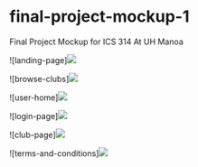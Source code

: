# final-project-mockup-1
Final Project Mockup for ICS 314 At UH Manoa


![landing-page]<img class="ui medium left floated image" src="../images/screenshots/landing-page-screenshot.jpg">

![browse-clubs]<img class="ui medium left floated image" src="../images/screenshots/browse-clubs-screenshot.jpg">

![user-home]<img class="ui medium left floated image" src="../images/screenshots/user-home-page-screenshot.jpg">

![login-page]<img class="ui medium left floated image" src="../images/screenshots/login-page-screenshot.jpg">

![club-page]<img class="ui medium left floated image" src="../images/screenshots/club-page-screenshot.jpg">

![terms-and-conditions]<img class="ui medium left floated image" src="../images/screenshots/terms-and-conditions-screenshot.jpg">

